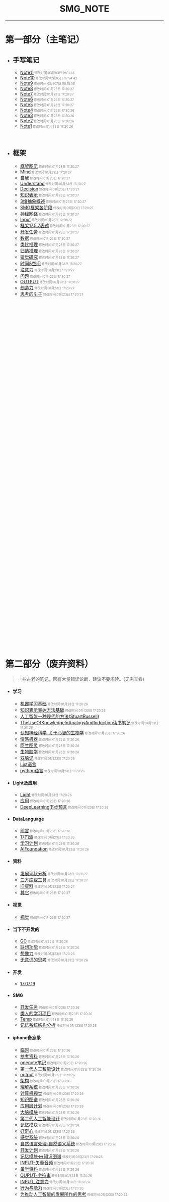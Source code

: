 #  <center>SMG_NOTE</center>

***

# 第一部分（主笔记）

- ## 手写笔记

  - [Note11](手写笔记/Note11.md)<font size="1" color="#888888"> 修改时间:03月03日 19:11:45</font>
  - [Note10](手写笔记/Note10.md)<font size="1" color="#888888"> 修改时间:02月05日 07:54:42</font>
  - [Note9](手写笔记/Note9.md)<font size="1" color="#888888"> 修改时间:02月07日 08:18:08</font>
  - [Note8](手写笔记/Note8.md)<font size="1" color="#888888"> 修改时间:01月23日 17:20:27</font>
  - [Note7](手写笔记/Note7.md)<font size="1" color="#888888"> 修改时间:01月23日 17:20:27</font>
  - [Note6](手写笔记/Note6.md)<font size="1" color="#888888"> 修改时间:01月23日 17:20:27</font>
  - [Note5](手写笔记/Note5.md)<font size="1" color="#888888"> 修改时间:01月23日 17:20:27</font>
  - [Note4](手写笔记/Note4.md)<font size="1" color="#888888"> 修改时间:01月23日 17:20:26</font>
  - [Note3](手写笔记/Note3.md)<font size="1" color="#888888"> 修改时间:01月23日 17:20:26</font>
  - [Note2](手写笔记/Note2.md)<font size="1" color="#888888"> 修改时间:01月23日 17:20:26</font>
  - [Note1](手写笔记/Note1.md)<font size="1" color="#888888"> 修改时间:01月23日 17:20:26</font>

  ​

- ## 框架

  * [框架图示](框架/框架图示.md)<font size="1" color="#888888"> 修改时间:01月23日 17:20:27</font>
  * [Mind](框架/Mind.md)<font size="1" color="#888888"> 修改时间:01月23日 17:20:27</font>
  * [自我](框架/自我.md)<font size="1" color="#888888"> 修改时间:01月23日 17:20:27</font>
  * [Understand](框架/Understand.md)<font size="1" color="#888888"> 修改时间:01月23日 17:20:27</font>
  * [Decision](框架/Decision.md)<font size="1" color="#888888"> 修改时间:01月23日 17:20:27</font>
  * [知识表示](框架/知识表示.md)<font size="1" color="#888888"> 修改时间:01月23日 17:20:27</font>
  * [3维抽象概述](框架/3维抽象概述.md)<font size="1" color="#888888"> 修改时间:01月23日 17:20:27</font>
  * [SMG框架各阶段](框架/SMG框架各阶段.md)<font size="1" color="#888888"> 修改时间:01月23日 17:20:27</font>
  * [神经网络](框架/神经网络.md)<font size="1" color="#888888"> 修改时间:01月23日 17:20:27</font>
  * [Input](框架/Input.md)<font size="1" color="#888888"> 修改时间:01月23日 17:20:27</font>
  * [框架17.5.7表述](框架/框架17.5.7表述.md)<font size="1" color="#888888"> 修改时间:01月23日 17:20:27</font>
  * [开发任务](框架/开发任务.md)<font size="1" color="#888888"> 修改时间:01月23日 17:20:27</font>
  * [数据](框架/数据.md)<font size="1" color="#888888"> 修改时间:01月23日 17:20:27</font>
  * [类比推理](框架/类比推理.md)<font size="1" color="#888888"> 修改时间:01月23日 17:20:27</font>
  * [归纳推理](框架/归纳推理.md)<font size="1" color="#888888"> 修改时间:01月23日 17:20:27</font>
  * [错觉研究](框架/错觉研究.md)<font size="1" color="#888888"> 修改时间:01月23日 17:20:27</font>
  * [时间&空间](框架/时间&空间.md)<font size="1" color="#888888"> 修改时间:01月23日 17:20:27</font>
  * [注意力](框架/注意力.md)<font size="1" color="#888888"> 修改时间:01月23日 17:20:27</font>
  * [问题](框架/问题.md)<font size="1" color="#888888"> 修改时间:01月23日 17:20:27</font>
  * [OUTPUT](框架/OUTPUT.md)<font size="1" color="#888888"> 修改时间:01月23日 17:20:27</font>
  * [创造力](框架/创造力.md)<font size="1" color="#888888"> 修改时间:01月23日 17:20:27</font>
  * [思考的引子](框架/思考的引子.md)<font size="1" color="#888888"> 修改时间:01月23日 17:20:27</font>





































  ​
<br><br><br><br><br><br><br><br><br><br><br><br><br><br><br><br>
<br><br><br><br><br><br><br><br><br><br><br><br><br><br><br><br>
<br><br><br><br><br><br><br><br><br><br><br><br><br><br><br><br>
<br><br><br><br><br><br><br><br><br><br><br><br><br><br><br><br>







































# 第二部分（废弃资料）

> 一些古老的笔记，因有大量错误论断，建议不要阅读。(无需查看)

- #### 学习

  * [机器学习基础](学习/机器学习基础.md)<font size="1" color="#888888"> 修改时间:01月23日 17:20:26</font>
  * [知识表示表达方法基础](学习/知识表示表达方法基础.md)<font size="1" color="#888888"> 修改时间:01月23日 17:20:26</font>
  * [人工智能一种现代的方法(StuartRussell)](学习/人工智能一种现代的方法(StuartRussell).md)
  * [TheUseOfKnowledgeInAnalogyAndInduction读书笔记](学习/TheUseOfKnowledgeInAnalogyAndInduction读书笔记.md)<font size="1" color="#888888"> 修改时间:01月23日 17:20:26</font>
  * [认知神经科学-关于心智的生物学](学习/认知神经科学-关于心智的生物学.md)<font size="1" color="#888888"> 修改时间:01月23日 17:20:26</font>
  * [情感机器](学习/情感机器.md)<font size="1" color="#888888"> 修改时间:01月23日 17:20:26</font>
  * [阿兰图灵](学习/阿兰图灵.md)<font size="1" color="#888888"> 修改时间:01月23日 17:20:26</font>
  * [生物脑学](学习/生物脑学.md)<font size="1" color="#888888"> 修改时间:01月23日 17:20:26</font>
  * [双脑记](学习/双脑记.md)<font size="1" color="#888888"> 修改时间:01月23日 17:20:26</font>
  * [List语言](学习/List语言.md)
  * [python语言](学习/python语言.md)<font size="1" color="#888888"> 修改时间:01月23日 17:20:26</font>

- #### Light及应用

  * [Light](Light及应用/Light.md)<font size="1" color="#888888"> 修改时间:01月23日 17:20:26</font>
  * [应用](Light及应用/应用.md)<font size="1" color="#888888"> 修改时间:01月23日 17:20:26</font>
  * [DeepLearning下步预言](Light及应用/DeepLearning下步预言.md)<font size="1" color="#888888"> 修改时间:01月23日 17:20:26</font>

- #### DataLanguage

  * [前言](DataLanguage/前言.md)<font size="1" color="#888888"> 修改时间:01月23日 17:20:26</font>
  * [17门派](DataLanguage/17门派.md)<font size="1" color="#888888"> 修改时间:01月23日 17:20:26</font>
  * [学习计划](DataLanguage/学习计划.md)<font size="1" color="#888888"> 修改时间:01月23日 17:20:26</font>
  * [AIFoundation](DataLanguage/AIFoundation.md)<font size="1" color="#888888"> 修改时间:01月23日 17:20:26</font>

- #### 资料

  * [发展现状分析](资料/发展现状分析.md)<font size="1" color="#888888"> 修改时间:01月23日 17:20:27</font>
  * [三方库或工具](资料/三方库或工具.md)<font size="1" color="#888888"> 修改时间:01月23日 17:20:27</font>
  * [旧资料](资料/旧资料.md)<font size="1" color="#888888"> 修改时间:01月23日 17:20:27</font>
  * [其它](资料/其它.md)<font size="1" color="#888888"> 修改时间:01月23日 17:20:27</font>

- #### 视觉

  * [视觉](视觉/视觉.md)<font size="1" color="#888888"> 修改时间:01月23日 17:20:27</font>

- #### 当下不开发的

  * [GC](当下不开发的/GC.md)<font size="1" color="#888888"> 修改时间:01月23日 17:20:26</font>
  * [联想功能](当下不开发的/联想功能.md)<font size="1" color="#888888"> 修改时间:01月23日 17:20:26</font>
  * [想像力](当下不开发的/想像力.md)<font size="1" color="#888888"> 修改时间:01月23日 17:20:26</font>
  * [无意识的思考](当下不开发的/无意识的思考.md)<font size="1" color="#888888"> 修改时间:01月23日 17:20:26</font>

- #### 开发

  * [17.07.19](开发/17.07.19.md)

- #### SMG

  * [开发任务](SMG/开发任务.md) <font size="1" color="#888888"> 修改时间:01月23日 17:20:26</font>
  * [类人的学习项目](SMG/类人的学习项目.md)<font size="1" color="#888888"> 修改时间:01月23日 17:20:26</font>
  * [Temp](SMG/Temp.md)<font size="1" color="#888888"> 修改时间:01月23日 17:20:26</font>
  * [记忆系统结构分析](SMG/记忆系统结构分析.md)<font size="1" color="#888888"> 修改时间:01月23日 17:20:26</font>

- #### iphone备忘录

  * [临时](iphone备忘录/临时.md)<font size="1" color="#888888"> 修改时间:01月23日 17:20:26</font>
  * [参考资料](iphone备忘录/参考资料.md)<font size="1" color="#888888"> 修改时间:01月23日 17:20:26</font>
  * [onenote笔记](iphone备忘录/onenote笔记.md)<font size="1" color="#888888"> 修改时间:01月23日 17:20:26</font>
  * [第一代人工智能设计](iphone备忘录/第一代人工智能设计.md)<font size="1" color="#888888"> 修改时间:01月23日 17:20:26</font>
  * [output](iphone备忘录/output.md)<font size="1" color="#888888"> 修改时间:01月23日 17:20:26</font>
  * [架构](iphone备忘录/架构.md)<font size="1" color="#888888"> 修改时间:01月23日 17:20:26</font>
  * [理解系统](iphone备忘录/理解系统.md)<font size="1" color="#888888"> 修改时间:01月23日 17:20:26</font>
  * [计算机视觉](iphone备忘录/计算机视觉.md)<font size="1" color="#888888"> 修改时间:01月23日 17:20:26</font>
  * [知识图谱](iphone备忘录/知识图谱.md)<font size="1" color="#888888"> 修改时间:01月23日 17:20:26</font>
  * [应用层计划](iphone备忘录/应用层计划.md)<font size="1" color="#888888"> 修改时间:01月23日 17:20:26</font>
  * [大脑模块](iphone备忘录/大脑模块.md)<font size="1" color="#888888"> 修改时间:01月23日 17:20:26</font>
  * [第二代人工智能设计](iphone备忘录/第二代人工智能设计.md)<font size="1" color="#888888"> 修改时间:01月23日 17:20:26</font>
  * [记忆模块](iphone备忘录/记忆模块.md)<font size="1" color="#888888"> 修改时间:01月23日 17:20:26</font>
  * [好奇心](iphone备忘录/好奇心.md)<font size="1" color="#888888"> 修改时间:01月23日 17:20:26</font>
  * [感觉系统](iphone备忘录/感觉系统.md)<font size="1" color="#888888"> 修改时间:01月23日 17:20:26</font>
  * [自然语言处理-自然语义系统](iphone备忘录/自然语言处理-自然语义系统.md)<font size="1" color="#888888"> 修改时间:01月23日 17:20:26</font>
  * [开发计划](iphone备忘录/开发计划.md)<font size="1" color="#888888"> 修改时间:01月23日 17:20:26</font>
  * [记忆模块<=>知识图谱](iphone备忘录/记忆模块<=>知识图谱.md)<font size="1" color="#888888"> 修改时间:01月23日 17:20:26</font>
  * [INPUT-矢量音频](iphone备忘录/INPUT-矢量音频.md)<font size="1" color="#888888"> 修改时间:01月23日 17:20:26</font>
  * [备学资料](iphone备忘录/备学资料.md)<font size="1" color="#888888"> 修改时间:01月23日 17:20:26</font>
  * [OUPUT-字符串](iphone备忘录/OUPUT-字符串.md)<font size="1" color="#888888"> 修改时间:01月23日 17:20:26</font>
  * [INPUT_注意力](iphone备忘录/INPUT_注意力.md)<font size="1" color="#888888"> 修改时间:01月23日 17:20:26</font>
  * [行为与能力](iphone备忘录/行为与能力.md)<font size="1" color="#888888"> 修改时间:01月23日 17:20:26</font>
  * [为推动人工智能的发展所作的思考](iphone备忘录/为推动人工智能的发展所作的思考.md)<font size="1" color="#888888"> 修改时间:01月23日 17:20:26</font>








